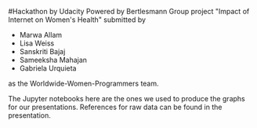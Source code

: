 #Hackathon by Udacity Powered by Bertlesmann 
Group project "Impact of Internet on Women's Health" submitted by 
  - Marwa Allam
  - Lisa Weiss
  - Sanskriti Bajaj 
  - Sameeksha Mahajan
  - Gabriela Urquieta
 
as the Worldwide-Women-Programmers team.

The Jupyter notebooks here are the ones we used to produce the graphs for our presentations.
References for raw data can be found in the presentation.

